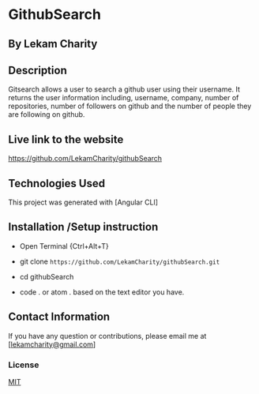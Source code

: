 # GithubSearch
## By Lekam Charity

## Description
Gitsearch allows a user to search a github user using their username. It returns the user information including, username, company, number of repositories, number of followers on github and the number of people they are following on github.


## Live link to the website
https://github.com/LekamCharity/githubSearch



## Technologies Used
This project was generated with [Angular CLI]


## Installation /Setup instruction
* Open Terminal {Ctrl+Alt+T}

* git clone ```https://github.com/LekamCharity/githubSearch.git```

* cd githubSearch

* code . or atom . based on the text editor you have.


## Contact Information 

If you have any question or contributions, please email me at [lekamcharity@gmail.com]

### License
  [MIT](https://github.com/LekamCharity/githubSearch/blob/master/License)

